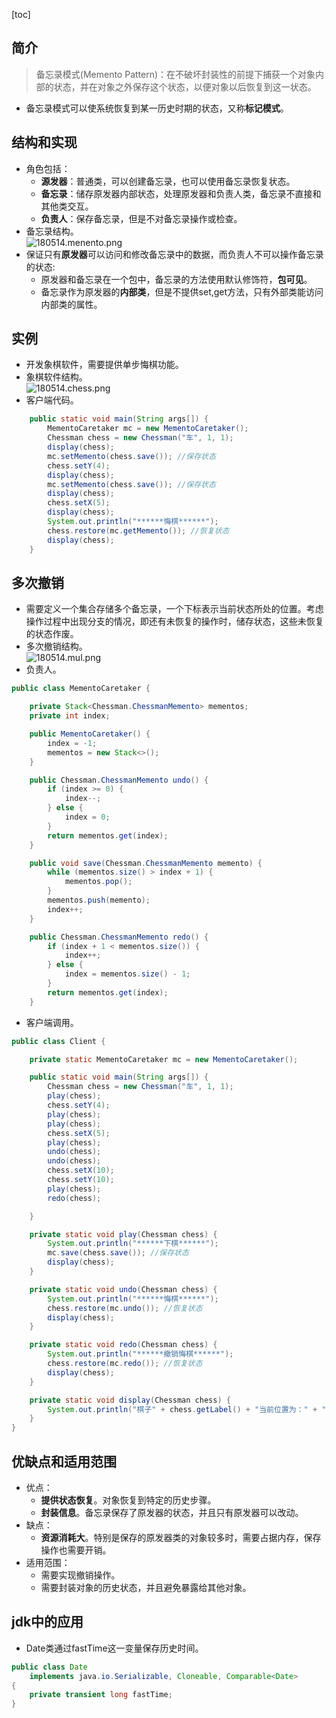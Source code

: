 [toc]
## 简介 ##
> 备忘录模式(Memento Pattern)：在不破坏封装性的前提下捕获一个对象内部的状态，并在对象之外保存这个状态，以便对象以后恢复到这一状态。

- 备忘录模式可以使系统恢复到某一历史时期的状态，又称**标记模式**。

## 结构和实现 ##
- 角色包括：
    - **源发器**：普通类，可以创建备忘录，也可以使用备忘录恢复状态。
    - **备忘录**：储存原发器内部状态，处理原发器和负责人类，备忘录不直接和其他类交互。
    - **负责人**：保存备忘录，但是不对备忘录操作或检查。
- 备忘录结构。<br>![180514.menento.png](https://img-blog.csdn.net/20180514142527807)
- 保证只有**原发器**可以访问和修改备忘录中的数据，而负责人不可以操作备忘录的状态:
    - 原发器和备忘录在一个包中，备忘录的方法使用默认修饰符，**包可见**。
    - 备忘录作为原发器的**内部类**，但是不提供set,get方法，只有外部类能访问内部类的属性。
    
## 实例 ##
- 开发象棋软件，需要提供单步悔棋功能。
- 象棋软件结构。<br>![180514.chess.png](https://img-blog.csdn.net/20180514142637761)
- 客户端代码。
```java
    public static void main(String args[]) {
        MementoCaretaker mc = new MementoCaretaker();
        Chessman chess = new Chessman("车", 1, 1);
        display(chess);
        mc.setMemento(chess.save()); //保存状态
        chess.setY(4);
        display(chess);
        mc.setMemento(chess.save()); //保存状态
        display(chess);
        chess.setX(5);
        display(chess);
        System.out.println("******悔棋******");
        chess.restore(mc.getMemento()); //恢复状态
        display(chess);
    }
```

## 多次撤销 ##
- 需要定义一个集合存储多个备忘录，一个下标表示当前状态所处的位置。考虑操作过程中出现分支的情况，即还有未恢复的操作时，储存状态，这些未恢复的状态作废。
- 多次撤销结构。<br>![180514.mul.png](https://img-blog.csdn.net/20180514142803716)
- 负责人。
```java
public class MementoCaretaker {

    private Stack<Chessman.ChessmanMemento> mementos;
    private int index;

    public MementoCaretaker() {
        index = -1;
        mementos = new Stack<>();
    }

    public Chessman.ChessmanMemento undo() {
        if (index >= 0) {
            index--;
        } else {
            index = 0;
        }
        return mementos.get(index);
    }

    public void save(Chessman.ChessmanMemento memento) {
        while (mementos.size() > index + 1) {
            mementos.pop();
        }
        mementos.push(memento);
        index++;
    }

    public Chessman.ChessmanMemento redo() {
        if (index + 1 < mementos.size()) {
            index++;
        } else {
            index = mementos.size() - 1;
        }
        return mementos.get(index);
    }
```

- 客户端调用。
```java
public class Client {

    private static MementoCaretaker mc = new MementoCaretaker();

    public static void main(String args[]) {
        Chessman chess = new Chessman("车", 1, 1);
        play(chess);
        chess.setY(4);
        play(chess);
        play(chess);
        chess.setX(5);
        play(chess);
        undo(chess);
        undo(chess);
        chess.setX(10);
        chess.setY(10);
        play(chess);
        redo(chess);

    }

    private static void play(Chessman chess) {
        System.out.println("******下棋******");
        mc.save(chess.save()); //保存状态
        display(chess);
    }

    private static void undo(Chessman chess) {
        System.out.println("******悔棋******");
        chess.restore(mc.undo()); //恢复状态
        display(chess);
    }

    private static void redo(Chessman chess) {
        System.out.println("******撤销悔棋******");
        chess.restore(mc.redo()); //恢复状态
        display(chess);
    }

    private static void display(Chessman chess) {
        System.out.println("棋子" + chess.getLabel() + "当前位置为：" + "第" + chess.getX() + "行" + "第" + chess.getY() + "列。");
    }
}
```

## 优缺点和适用范围 ##
- 优点：
    - **提供状态恢复**。对象恢复到特定的历史步骤。
    - **封装信息**。备忘录保存了原发器的状态，并且只有原发器可以改动。
- 缺点：
    - **资源消耗大**。特别是保存的原发器类的对象较多时，需要占据内存，保存操作也需要开销。
- 适用范围：
    - 需要实现撤销操作。
    - 需要封装对象的历史状态，并且避免暴露给其他对象。

## jdk中的应用 ##
- Date类通过fastTime这一变量保存历史时间。
```java
public class Date
    implements java.io.Serializable, Cloneable, Comparable<Date>
{
    private transient long fastTime;
}
```
